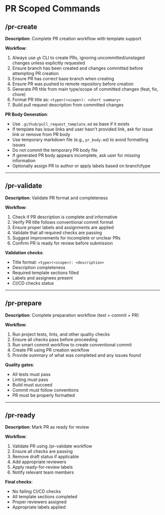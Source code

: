 # PR Scoped Commands

## /pr-create

**Description**: Complete PR creation workflow with template support

**Workflow**:

1. Always use `gh` CLI to create PRs, ignoring uncommitted/unstaged changes unless explicitly requested
2. Ensure branch has been created and changes committed before attempting PR creation
3. Ensure PR has correct base branch when creating
4. Ensure PR was pushed to remote repository before creation
5. Generate PR title from main type/scope of committed changes (feat, fix, chore)
6. Format PR title as: `<type>(<scope>): <short summary>`
7. Build pull request description from committed changes

**PR Body Generation**:

- Use `.github/pull_request_template.md` as base if it exists
- If template has issue links and user hasn't provided link, ask for issue link or remove from PR body
- Use temporary markdown file (e.g., `pr_body.md`) to avoid formatting issues
- Do not commit the temporary PR body file
- If generated PR body appears incomplete, ask user for missing information
- Optionally assign PR to author or apply labels based on branch/type

---

## /pr-validate

**Description**: Validate PR format and completeness

**Workflow**:

1. Check if PR description is complete and informative
2. Verify PR title follows conventional commit format
3. Ensure proper labels and assignments are applied
4. Validate that all required checks are passing
5. Suggest improvements for incomplete or unclear PRs
6. Confirm PR is ready for review before submission

**Validation checks**:

- Title format: `<type>(<scope>): <description>`
- Description completeness
- Required template sections filled
- Labels and assignees present
- CI/CD checks status

---

## /pr-prepare

**Description**: Complete preparation workflow (test + commit + PR)

**Workflow**:

1. Run project tests, lints, and other quality checks
2. Ensure all checks pass before proceeding
3. Run smart commit workflow to create conventional commit
4. Create PR using PR creation workflow
5. Provide summary of what was completed and any issues found

**Quality gates**:

- All tests must pass
- Linting must pass
- Build must succeed
- Commit must follow conventions
- PR must be properly formatted

---

## /pr-ready

**Description**: Mark PR as ready for review

**Workflow**:

1. Validate PR using /pr-validate workflow
2. Ensure all checks are passing
3. Remove draft status if applicable
4. Add appropriate reviewers
5. Apply ready-for-review labels
6. Notify relevant team members

**Final checks**:

- No failing CI/CD checks
- All template sections completed
- Proper reviewers assigned
- Appropriate labels applied
